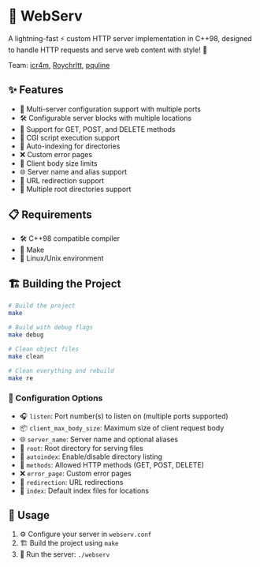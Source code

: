 # 🚀 WebServ

A lightning-fast ⚡ custom HTTP server implementation in C++98, designed to handle HTTP requests and serve web content with style! 🎨

Team: [icr4m](https://github.com/icr4m), [Roychrltt](https://github.com/Roychrltt), [pquline](https://github.com/pquline)

## ✨ Features

- 🎯 Multi-server configuration support with multiple ports
- 🛠️ Configurable server blocks with multiple locations
- 🔄 Support for GET, POST, and DELETE methods
- 🐍 CGI script execution support
- 📂 Auto-indexing for directories
- ❌ Custom error pages
- 📏 Client body size limits
- 🌐 Server name and alias support
- 🔀 URL redirection support
- 📁 Multiple root directories support

## 📋 Requirements

- 🛠️ C++98 compatible compiler
- 🔧 Make
- 🐧 Linux/Unix environment

## 🏗️ Building the Project

```bash
# Build the project
make

# Build with debug flags
make debug

# Clean object files
make clean

# Clean everything and rebuild
make re
```

### 🔧 Configuration Options

- 🎧 `listen`: Port number(s) to listen on (multiple ports supported)
- 📦 `client_max_body_size`: Maximum size of client request body
- 🌐 `server_name`: Server name and optional aliases
- 📁 `root`: Root directory for serving files
- 📂 `autoindex`: Enable/disable directory listing
- 🔄 `methods`: Allowed HTTP methods (GET, POST, DELETE)
- ❌ `error_page`: Custom error pages
- 🔀 `redirection`: URL redirections
- 📑 `index`: Default index files for locations

## 🚀 Usage

1. ⚙️ Configure your server in `webserv.conf`
2. 🏗️ Build the project using `make`
3. 🚀 Run the server: `./webserv`


